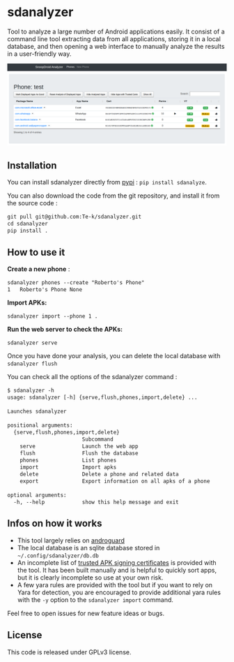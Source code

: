 # sdanalyzer

Tool to analyze a large number of Android applications easily. It consist of a command line tool extracting data from all applications, storing it in a local database, and then opening a web interface to manually analyze the results in a user-friendly way.

![screenshot](screenshot.png)

## Installation

You can install sdanalyzer directly from [pypi](https://pypi.org/project/sdanalyzer/) : `pip install sdanalyze`.

You can also download the code from the git repository, and install it from the source code :

```
git pull git@github.com:Te-k/sdanalyzer.git
cd sdanalyzer
pip install .
```

## How to use it

**Create a new phone** :

```
sdanalyzer phones --create "Roberto's Phone"
1	Roberto's Phone	None
```

**Import APKs:**
```
sdanalyzer import --phone 1 .
```

**Run the web server to check the APKs:**
```
sdanalyzer serve
```

Once you have done your analysis, you can delete the local database with `sdanalyzer flush`

You can check all the options of the sdanalyzer command :

```
$ sdanalyzer -h
usage: sdanalyzer [-h] {serve,flush,phones,import,delete} ...

Launches sdanalyzer

positional arguments:
  {serve,flush,phones,import,delete}
                        Subcommand
    serve               Launch the web app
    flush               Flush the database
    phones              List phones
    import              Import apks
    delete              Delete a phone and related data
    export              Export information on all apks of a phone

optional arguments:
  -h, --help            show this help message and exit
```

## Infos on how it works

* This tool largely relies on [androguard](https://github.com/androguard/androguard)
* The local database is an sqlite database stored in `~/.config/sdanalyzer/db.db`
* An incomplete list of [trusted APK signing certificates](https://github.com/Te-k/sdanalyzer/blob/master/sdanalyzer/data/trusted_certs.csv) is provided with the tool. It has been built manually and is helpful to quickly sort apps, but it is clearly incomplete so use at your own risk.
* A few yara rules are provided with the tool but if you want to rely on Yara for detection, you are encouraged to provide additional yara rules with the `-y` option to the `sdanalyzer import` command.

Feel free to open issues for new feature ideas or bugs.

## License

This code is released under GPLv3 license.
